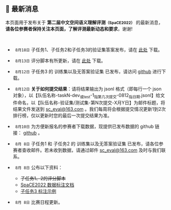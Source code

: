 
<br/>

## 📮 最新消息

<p class="text-center">本页面用于发布关于 <strong>第二届中文空间语义理解评测<small>（SpaCE2022）</small></strong> 的最新消息，<br/><span style="color:var(--notice-red)"><strong>请各位参赛者保持关注本页面，了解评测最新动态和要求</strong></span>，谢谢!</p>

<br/>

- ` 8月18日` 子任务1、子任务2和子任务3的验证集答案发布，请在 [此处]( https://github.com/2030NLP/SpaCE2022/tree/main/data) 下载。

- ` 8月13日` 评分脚本有所更新，请在 [此处](https://github.com/2030NLP/SpaCE2022/tree/main/eval) 下载。

- ` 8月12日` 子任务3 的 训练集以及无答案验证集 已发布，请访问 [github](https://github.com/2030NLP/SpaCE2022/tree/main/data) 进行下载。

- ` 8月12日` **关于如何提交结果**：请将结果输出为 jsonl 格式（即每行一个 json 对象），以【<span style="color:var(--notice-red)">队伍名称-taskN-dev<sub>或test</sub>-1<sub>指第几次提交</sub>-0812<sub>指日期</sub>.jsonl</span>】给文件命名，以【<span style="color:var(--notice-red)">队伍名称-验证集/测试集-第N次提交-X月Y日</span>】为邮件标题，将结果文件发送到 sc_eval@163.com 。我们每周将会根据提交情况更新1到2次排行榜，仅以更新时您的最后一次提交结果为准。

- ` 8月10日` 为方便新报名的参赛者下载数据，现提供已发布数据的 github 链接： [github](https://github.com/2030NLP/SpaCE2022/tree/main/data) 。
- ` 8月 8日` 子任务1 和 子任务2 的 训练集以及无答案验证集 已发布，请各位参赛者查收邮件。若未收到数据，请通过邮件 sc_eval@163.com 及时与我们联系。
- ` 8月 8日` 公布以下资料：
  - <del>子任务1、2的评分脚本</del>
  - [SpaCE2022 数据标注文档](https://2030nlp.github.io/Sp22AnnoOL/menu)
  - [子任务3 标注示例 ](https://2030nlp.github.io/Sp22AnnoOL/examples)
- ` 8月 8日` 比赛日程更新。
  <!-- | 时间 | 事项 |
| :--: | :--: |
| 6月1日~8月20日 | 开放报名 |
| <del>7月中下旬</del> 8月8日 | 发布子任务1和子任务2的训练集及无答案验证集，开放结果提交 |
| <del>7月中下旬</del> 8月12日 | 发布子任务3的训练集及无答案验证集 |
| <del>8月5日</del> 8月18日 | 发布验证集答案 |
| <del>9月1日</del> 9月18日 | 发布无答案的测试集，开始提交测试集结果 |
| <del>9月5日</del> 9月28日 | 测试集结果提交截止 |
| <del>9月12日</del> 10月8日 | 提交最终版本的模型及技术报告 |
| <del>9月30日</del> | <del>公布结果</del> |
| 10月14日~10月16日 | 评测研讨会，公布结果 | -->

- ` 7月19日` 评测数据集将于近期发布，敬请耐心等待。已报名的队伍可扫码报名页二维码加入交流群，或通过邮件 sc_eval@163.com 与我们联系。
- ` 6月30日` 第二十一届中国计算语言学大会（CCL 2022）技术评测任务发布 [🔗](https://mp.weixin.qq.com/s/njQCKUANS1oDEjuKj6jLsw)

<br/>

- 相关链接：
  - [首届中文空间语义理解评测 SpaCE2021](https://github.com/2030NLP/SpaCE2021)
  - [第二十一届中国计算语言学大会（CCL 2022）技术评测任务发布](http://www.cips-cl.org/static/CCL2022/cclEval/taskEvaluation/index.html)
    <!-- - [基于前提的跨模态推理评测 PMR 2022](https://2030nlp.github.io/PMR/evaluation.html) -->
    <!-- - [第二届中文抽象语义表示解析评测 CAMRP 2022](https://github.com/GoThereGit/Chinese-AMR) -->
    <!-- - [中文语法纠错评测 CLTC 2022](https://github.com/blcuicall/CCL2022-CGEC) -->
